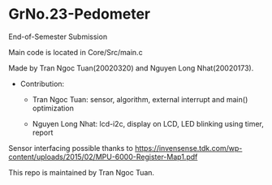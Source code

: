 # GrNo.23-Pedometer
End-of-Semester Submission

Main code is located in Core/Src/main.c

Made by Tran Ngoc Tuan(20020320) and Nguyen Long Nhat(20020173).
- Contribution:
  
  + Tran Ngoc Tuan: sensor, algorithm, external interrupt and main() optimization
  
  + Nguyen Long Nhat: lcd-i2c, display on LCD, LED blinking using timer, report

Sensor interfacing possible thanks to https://invensense.tdk.com/wp-content/uploads/2015/02/MPU-6000-Register-Map1.pdf

This repo is maintained by Tran Ngoc Tuan.

